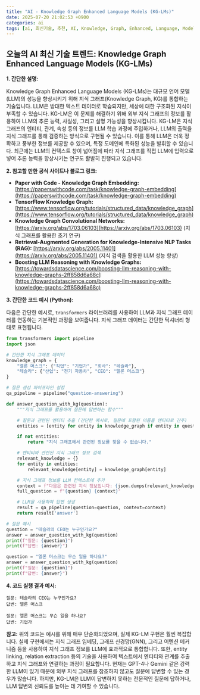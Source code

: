 ```yaml
---
title: "AI - Knowledge Graph Enhanced Language Models (KG-LMs)"
date: 2025-07-20 21:02:53 +0900
categories: ai
tags: [ai, 최신기술, 추천, AI, Knowledge, Graph, Enhanced, Language, Models, "KG", "LMs"]
---
```


## 오늘의 AI 최신 기술 트렌드: **Knowledge Graph Enhanced Language Models (KG-LMs)**

**1. 간단한 설명:**

Knowledge Graph Enhanced Language Models (KG-LMs)는 대규모 언어 모델(LLM)의 성능을 향상시키기 위해 지식 그래프(Knowledge Graph, KG)를 통합하는 기술입니다. LLM은 방대한 텍스트 데이터로 학습되지만, 세상에 대한 구조화된 지식이 부족할 수 있습니다. KG-LM은 이 문제를 해결하기 위해 외부 지식 그래프의 정보를 활용하여 LLM의 추론 능력, 사실성, 그리고 설명 가능성을 향상시킵니다. KG-LM은 지식 그래프의 엔티티, 관계, 속성 등의 정보를 LLM 학습 과정에 주입하거나, LLM의 출력을 지식 그래프를 통해 검증하는 방식으로 구현될 수 있습니다. 이를 통해 LLM은 더욱 정확하고 풍부한 정보를 제공할 수 있으며, 특정 도메인에 특화된 성능을 발휘할 수 있습니다. 최근에는 LLM의 컨텍스트 창이 넓어짐에 따라 지식 그래프를 직접 LLM에 입력으로 넣어 추론 능력을 향상시키는 연구도 활발히 진행되고 있습니다.

**2. 참고할 만한 공식 사이트나 블로그 링크:**

*   **Paper with Code - Knowledge Graph Embedding:** [https://paperswithcode.com/task/knowledge-graph-embedding](https://paperswithcode.com/task/knowledge-graph-embedding)
*   **TensorFlow Knowledge Graph:** [https://www.tensorflow.org/tutorials/structured_data/knowledge_graph](https://www.tensorflow.org/tutorials/structured_data/knowledge_graph)
*   **Knowledge Graph Convolutional Networks:** [https://arxiv.org/abs/1703.06103](https://arxiv.org/abs/1703.06103) (지식 그래프를 활용한 초기 연구)
*   **Retrieval-Augmented Generation for Knowledge-Intensive NLP Tasks (RAG):** [https://arxiv.org/abs/2005.11401](https://arxiv.org/abs/2005.11401) (지식 검색을 활용한 LLM 성능 향상)
*   **Boosting LLM Reasoning with Knowledge Graphs:** [https://towardsdatascience.com/boosting-llm-reasoning-with-knowledge-graphs-2ff858d6a68c](https://towardsdatascience.com/boosting-llm-reasoning-with-knowledge-graphs-2ff858d6a68c)

**3. 간단한 코드 예시 (Python):**

다음은 간단한 예시로, `transformers` 라이브러리를 사용하여 LLM과 지식 그래프 데이터를 연동하는 기본적인 과정을 보여줍니다. 지식 그래프 데이터는 간단한 딕셔너리 형태로 표현됩니다.

```python
from transformers import pipeline
import json

# 간단한 지식 그래프 데이터
knowledge_graph = {
    "엘론 머스크": {"직업": "기업가", "회사": "테슬라"},
    "테슬라": {"산업": "전기 자동차", "CEO": "엘론 머스크"}
}

# 질문 생성 파이프라인 설정
qa_pipeline = pipeline("question-answering")

def answer_question_with_kg(question):
    """지식 그래프를 활용하여 질문에 답변하는 함수"""

    # 질문과 관련된 엔티티 추출 (간단한 예시로, 질문에 포함된 이름을 엔티티로 간주)
    entities = [entity for entity in knowledge_graph if entity in question]

    if not entities:
        return "지식 그래프에서 관련된 정보를 찾을 수 없습니다."

    # 엔티티와 관련된 지식 그래프 정보 검색
    relevant_knowledge = {}
    for entity in entities:
        relevant_knowledge[entity] = knowledge_graph[entity]

    # 지식 그래프 정보를 LLM 컨텍스트에 추가
    context = f"다음은 관련된 지식 정보입니다: {json.dumps(relevant_knowledge, ensure_ascii=False)}" # ensure_ascii=False 는 한글 깨짐 방지
    full_question = f"{question} {context}"

    # LLM을 사용하여 답변 생성
    result = qa_pipeline(question=question, context=context)
    return result['answer']

# 질문 예시
question = "테슬라의 CEO는 누구인가요?"
answer = answer_question_with_kg(question)
print(f"질문: {question}")
print(f"답변: {answer}")

question = "엘론 머스크는 무슨 일을 하나요?"
answer = answer_question_with_kg(question)
print(f"질문: {question}")
print(f"답변: {answer}")
```

**4. 코드 실행 결과 예시:**

```
질문: 테슬라의 CEO는 누구인가요?
답변: 엘론 머스크

질문: 엘론 머스크는 무슨 일을 하나요?
답변: 기업가
```

**참고:** 위의 코드는 예시를 위해 매우 단순화되었으며, 실제 KG-LM 구현은 훨씬 복잡합니다. 실제 구현에서는 지식 그래프 임베딩, 그래프 신경망(GNN), 그리고 어텐션 메커니즘 등을 사용하여 지식 그래프 정보를 LLM에 효과적으로 통합합니다. 또한, entity linking, relation extraction 등의 기술을 사용하여 텍스트에서 엔티티와 관계를 추출하고 지식 그래프와 연결하는 과정이 필요합니다.  현재는 GPT-4나 Gemini 같은 강력한 LLM이 있기 때문에 외부 지식 그래프를 참조하지 않고도 질문에 답변할 수 있는 경우가 많습니다. 하지만, KG-LM은 LLM이 답변하지 못하는 전문적인 질문에 답하거나, LLM 답변의 신뢰도를 높이는 데 기여할 수 있습니다.


